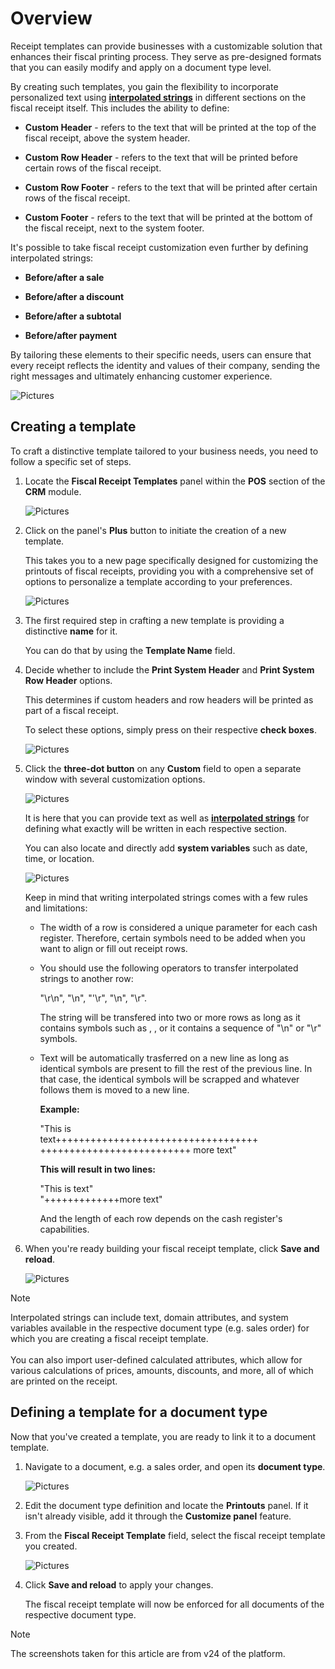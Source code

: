 # Overview

Receipt templates can provide businesses with a customizable solution that enhances their fiscal printing process. They serve as pre-designed formats that you can easily modify and apply on a document type level.

By creating such templates, you gain the flexibility to incorporate personalized text using **[interpolated strings](https://docs.erp.net/tech/advanced/string-interpolation/index.html)** in different sections on the fiscal receipt itself. This includes the ability to define:

* **Custom Header** - refers to the text that will be printed at the top of the fiscal receipt, above the system header.
  
* **Custom Row Header** - refers to the text that will be printed before certain rows of the fiscal receipt.
  
* **Custom Row Footer** - refers to the text that will be printed after certain rows of the fiscal receipt.
  
* **Custom Footer** - refers to the text that will be printed at the bottom of the fiscal receipt, next to the system footer.

It's possible to take fiscal receipt customization even further by defining interpolated strings:

* **Before/after a sale**

* **Before/after a discount**

* **Before/after a subtotal**

* **Before/after payment**

By tailoring these elements to their specific needs, users can ensure that every receipt reflects the identity and values of their company, sending the right messages and ultimately enhancing customer experience.

![Pictures](pictures/mceclip5png.png)

## Creating a template

To craft a distinctive template tailored to your business needs, you need to follow a specific set of steps.

1. Locate the **Fiscal Receipt Templates** panel within the **POS** section of the **CRM** module.

   ![Pictures](pictures/Screenshot_22.png)

2. Click on the panel's **Plus** button to initiate the creation of a new template.

   This takes you to a new page specifically designed for customizing the printouts of fiscal receipts, providing you with a comprehensive set of options to personalize a template according to your preferences.

   ![Pictures](pictures/Screenshot_44.png)

3. The first required step in crafting a new template is providing a distinctive **name** for it.
   
   You can do that by using the **Template Name** field.

4. Decide whether to include the **Print System Header** and **Print System Row Header** options.

   This determines if custom headers and row headers will be printed as part of a fiscal receipt.

   To select these options, simply press on their respective **check boxes**.

   ![Pictures](pictures/Screenshot_88.png)

5. Click the **three-dot button** on any **Custom** field to open a separate window with several customization options.

   ![Pictures](pictures/button_click.png)

   It is here that you can provide text as well as **[interpolated strings](https://docs.erp.net/tech/advanced/string-interpolation/index.html)** for defining what exactly will be written in each respective section.

   You can also locate and directly add **system variables** such as date, time, or location.

   ![Pictures](pictures/variables.png)

   Keep in mind that writing interpolated strings comes with a few rules and limitations:

   * The width of a row is considered a unique parameter for each cash register. Therefore, certain symbols need to be added when you want to align or fill out receipt rows.

   * You should use the following operators to transfer interpolated strings to another row:
   
     "\r\n", "\\n", "'\\r", "\n", "\r".

     The string will be transfered into two or more rows as long as it contains symbols such as <CR> <LF>, <CR>, <LF> or it contains a sequence of "\n" or "\r" symbols.

   * Text will be automatically trasferred on a new line as long as identical symbols are present to fill the rest of the previous line. In that case, the identical symbols will be scrapped and whatever follows them is moved to a new line.
     
     **Example:**
     
     "This is <br>
       text\+++++++++++++++++++++++++++++++++++<br>
     ++++++++++++++++++++++++++ more text"

     **This will result in two lines:**

     "This is text"<br>
     "+++++++++++++more text"

     And the length of each row depends on the cash register's capabilities. <br>

6. When you're ready building your fiscal receipt template, click **Save and reload**.

   ![Pictures](pictures/templatereadysaved.png)

> [!NOTE] 
>
> Interpolated strings can include text, domain attributes, and system variables available in the respective document type (e.g. sales order) for which you are creating a fiscal receipt template. <br><br> You can also import user-defined calculated attributes, which allow for various calculations of prices, amounts, discounts, and more, all of which are printed on the receipt.
 
## Defining a template for a document type

Now that you've created a template, you are ready to link it to a document template. 

1. Navigate to a document, e.g. a sales order, and open its **document type**.

   ![Pictures](pictures/documenttypes.png)

2. Edit the document type definition and locate the **Printouts** panel. If it isn't already visible, add it through the **Customize panel** feature.
  
3. From the **Fiscal Receipt Template** field, select the fiscal receipt template you created.

   ![Pictures](pictures/template_select.png)

4. Click **Save and reload** to apply your changes.
  
   The fiscal receipt template will now be enforced for all documents of the respective document type.

> [!NOTE]
> 
> The screenshots taken for this article are from v24 of the platform.
